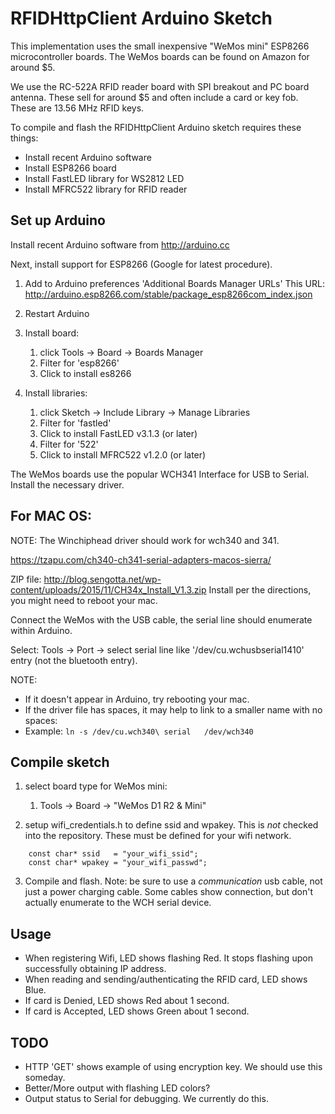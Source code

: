 # RFIDHttpClient Arduino Sketch

This implementation uses the small inexpensive "WeMos mini" ESP8266 microcontroller boards.
The WeMos boards can be found on Amazon for around $5.

We use the RC-522A RFID reader board with SPI breakout and PC board antenna.  These sell for around $5 and often include a card or key fob.  These are 13.56 MHz RFID keys.


To compile and flash the RFIDHttpClient Arduino sketch requires these things:

  * Install recent Arduino software
  * Install ESP8266 board
  * Install FastLED library for WS2812 LED
  * Install MFRC522 library for RFID reader

## Set up Arduino

Install recent Arduino software from http://arduino.cc

Next, install support for ESP8266 (Google for latest procedure).

1. Add to Arduino preferences 'Additional Boards Manager URLs'
   This URL: http://arduino.esp8266.com/stable/package_esp8266com_index.json

2. Restart Arduino

3. Install board:
    1. click Tools -> Board -> Boards Manager
    2. Filter for 'esp8266'
    3. Click to install es8266

4. Install libraries:
    1. click Sketch -> Include Library -> Manage Libraries
    2. Filter for 'fastled'
    3. Click to install FastLED v3.1.3 (or later)
    4. Filter for '522'
    5. Click to install MFRC522 v1.2.0 (or later)

The WeMos boards use the popular WCH341 Interface for USB to Serial.
Install the necessary driver.

## For MAC OS:
NOTE: The Winchiphead driver should work for wch340 and 341.

https://tzapu.com/ch340-ch341-serial-adapters-macos-sierra/

ZIP file: http://blog.sengotta.net/wp-content/uploads/2015/11/CH34x_Install_V1.3.zip
Install per the directions, you might need to reboot  your mac.

Connect the WeMos with the USB cable, the serial line should enumerate within Arduino.

Select: Tools -> Port -> select serial line like '/dev/cu.wchusbserial1410' entry (not the bluetooth entry).

NOTE:
  * If it doesn't appear in Arduino, try rebooting your mac.
  * If the driver file has spaces, it may help to link to a smaller name with no spaces:
  * Example: ` ln -s /dev/cu.wch340\ serial   /dev/wch340 `

## Compile sketch

1. select board type for WeMos mini:
   1. Tools -> Board -> "WeMos D1 R2 & Mini"

2. setup wifi_credentials.h to define ssid and wpakey.
This is *not* checked into the repository.  These must be defined for your wifi network.

```
    const char* ssid   = "your_wifi_ssid";
    const char* wpakey = "your_wifi_passwd";
```

3. Compile and flash.
   Note: be sure to use a *communication* usb cable, not just a power charging cable.
   Some cables show connection, but don't actually enumerate to the WCH serial device.

## Usage

  * When registering Wifi, LED shows flashing Red.  It stops flashing upon successfully obtaining IP address.
  * When reading and sending/authenticating the RFID card, LED shows Blue.
  * If card is Denied, LED shows Red about 1 second.
  * If card is Accepted, LED shows Green about 1 second.

## TODO
  * HTTP 'GET' shows example of using encryption key. We should use this someday.
  * Better/More output with flashing LED colors?
  * Output status to Serial for debugging.  We currently do this.


